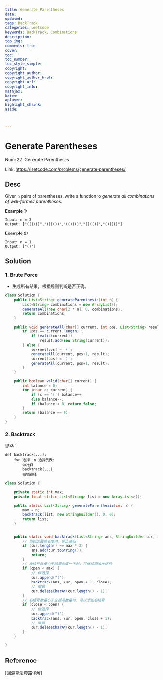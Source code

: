 ```yaml
---
title: Generate Parentheses
date: 
updated:
tags: BackTrack
categories: Leetcode
keywords: BackTrack, Combinations
description:
top_img:
comments: true
cover:
toc:
toc_number:
toc_style_simple:
copyright:
copyright_author:
copyright_author_href:
copyright_url:
copyright_info:
mathjax:
katex:
aplayer:
highlight_shrink:
aside:



---
```


# Generate Parentheses

Num: 22. Generate Parentheses

Link: https://leetcode.com/problems/generate-parentheses/



## Desc

Given `n` pairs of parentheses, write a function to *generate all combinations of well-formed parentheses*.

 

**Example 1:**

```
Input: n = 3
Output: ["((()))","(()())","(())()","()(())","()()()"]
```

**Example 2:**

```
Input: n = 1
Output: ["()"]
```



## Solution

### 1. Brute Force

- 生成所有结果，根据规则判断是否正确。

```java
class Solution {
    public List<String> generateParenthesis(int n) {
        List<String> combinations = new ArrayList();
        generateAll(new char[2 * n], 0, combinations);
        return combinations;
    }

    public void generateAll(char[] current, int pos, List<String> result) {
        if (pos == current.length) {
            if (valid(current))
                result.add(new String(current));
        } else {
            current[pos] = '(';
            generateAll(current, pos+1, result);
            current[pos] = ')';
            generateAll(current, pos+1, result);
        }
    }

    public boolean valid(char[] current) {
        int balance = 0;
        for (char c: current) {
            if (c == '(') balance++;
            else balance--;
            if (balance < 0) return false;
        }
        return (balance == 0);
    }
}
```

### 2. Backtrack

思路：

```
def backtrack(...):
    for 选择 in 选择列表:
        做选择
        backtrack(...)
        撤销选择
```





```java
class Solution {
  
    private static int max;
    private final static List<String> list = new ArrayList<>();

    public static List<String> generateParenthesis(int n) {
        max = n;
        backtrack(list, new StringBuilder(), 0, 0);
        return list;
    }


    public static void backtrack(List<String> ans, StringBuilder cur, int open, int close) {
        // 当到达最终长度时，停止递归
        if (cur.length() == max * 2) {
            ans.add(cur.toString());
            return;
        }
        // 左括号数量小于结果长度一半时，可继续添加左括号
        if (open < max) {
            // 做选择
            cur.append("(");
            backtrack(ans, cur, open + 1, close);
            // 撤销
            cur.deleteCharAt(cur.length() - 1);
        }
        // 右括号数量小于左括号数量时，可以添加右括号
        if (close < open) {
            // 做选择
            cur.append(")");
            backtrack(ans, cur, open, close + 1);
            // 撤销
            cur.deleteCharAt(cur.length() - 1);
        }
    }

}
```





## Reference

[回溯算法套路详解]